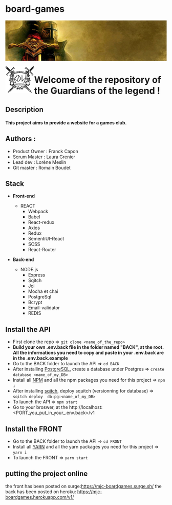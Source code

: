 # board-games

![texte alt](conception/image/medieval.jpg)

 <img align="left" src="conception/image/logo-noir.png" alt="drawing" width="90"/>  <h1 >Welcome of the repository  of the Guardians of the legend ! </h1>

## Description

#### This project aims to provide a website for a games club.

## Authors :

* Product Owner : Franck Capon
* Scrum Master : Laura Grenier
* Lead dev : Lorène Meslin
* Git master : Romain Boudet

## Stack

* **Front-end**

  * REACT
    * Webpack
    * Babel
    * React-redux
    * Axios
    * Redux
    * SementiUI-React
    * SCSS
    * React-Router



* **Back-end**
  * NODE.js
    * Express
    * Sqitch
    * Joi
    * Mocha et chai
    * PostgreSql
    * Bcrypt
    * Email-validator
    * REDIS
  
## Install the API

* First clone the repo => ```git clone <name_of_the_repo>```
* **Build your own .env.back file in the folder named "BACK", at the root. All the informations you need to copy and paste in your .env.back are in the .env.back.example**
* Go to the BACK folder to launch the API => ```cd BACK ```
* After installing [PostgreSQL](https://www.postgresql.org/download/), create a database under Postgres => ``` create database <name_of_my_DB> ```
* Install all [NPM](https://www.npmjs.com/) and all the npm packages you need for this project => ``` npm i ```
* After installing [sqitch](https://sqitch.org/download/), deploy squitch (versionning for database) => ```sqitch deploy  db:pg:<name_of_my_DB>```
* To launch the API => ``` npm start ```
* Go to your broswer, at the http://localhost:<PORT_you_put_in_your_.env.back>/v1

## Install the FRONT

* Go to the BACK folder to launch the API => ```cd FRONT ```
* Install all [YARN](https://classic.yarnpkg.com/en/docs/) and all the yarn packages you need for this project => ``` yarn i ```
* To launch the FRONT => ``` yarn start ```

## putting the project online

the front has been posted on surge:https://mjc-boardgames.surge.sh/
the back has been posted on heroku: https://mjc-boardgames.herokuapp.com/v1/
